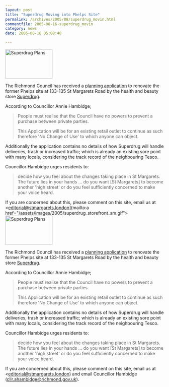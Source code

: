 ```yaml
---
layout: post
title: "Superdrug Moving into Phelps Site"
permalink: /archives/2005/08/superdrug_movin.html
commentfile: 2005-08-16-superdrug_movin
category: news
date: 2005-08-16 05:08:40

---
```


<a href="/assets/images/2005/superdrug_storefront_sm.gif"><img src="/assets/images/2005/superdrug_storefront_sm-thumb.gif" width="150" height="93" alt="Superdrug Plans" class="right"/></a>

The Richmond Council has received a [planning application](http://www.ukplanning.com/richmond/showCaseFile.do?councilName=London+Borough+of+Richmond+upon+Thames&appNumber=05%2F2321%2FPS192) to renovate the former Phelps site at 133-135 St Margarets Road by the health and beauty store [Superdrug](http://www.superdrug.com/).

According to Councillor Annie Hambidge;

> People must realise that the Council have no powers to prevent a purchase between private parties.
> 
>  This Application will be for an existing retail outlet to continue as such therefore 'No Change of Use' to which anyone can object.
> 
 Additionally the application contains no details of how Superdrug will handle deliveries, trash or increased traffic; which is already an existing sore point with many locals, considering the track record of the neighbouring Tesco.

Councillor Hambidge urges residents to:

> decide how you feel about the changes taking place in St Margarets. The future lies in your hands ... do you want \[St Margarets\] to become another 'high street' or do you feel sufficiently concerned to make your voice heard.

If you are concerned about this, please comment on this site, email us at <editorial@stmargarets.london](mailto:a href="/assets/images/2005/superdrug_storefront_sm.gif"><img src="/assets/images/2005/superdrug_storefront_sm-thumb.gif" width="150" height="93" alt="Superdrug Plans" class="right"/></a>

The Richmond Council has received a [planning application](http://www.ukplanning.com/richmond/showCaseFile.do?councilName=London+Borough+of+Richmond+upon+Thames&appNumber=05%2F2321%2FPS192) to renovate the former Phelps site at 133-135 St Margarets Road by the health and beauty store [Superdrug](http://www.superdrug.com/).

According to Councillor Annie Hambidge;

> People must realise that the Council have no powers to prevent a purchase between private parties.
> 
>  This Application will be for an existing retail outlet to continue as such therefore 'No Change of Use' to which anyone can object.
> 
 Additionally the application contains no details of how Superdrug will handle deliveries, trash or increased traffic; which is already an existing sore point with many locals, considering the track record of the neighbouring Tesco.

Councillor Hambidge urges residents to:

> decide how you feel about the changes taking place in St Margarets. The future lies in your hands ... do you want \[St Margarets\] to become another 'high street' or do you feel sufficiently concerned to make your voice heard.

If you are concerned about this, please comment on this site, email us at <editorial@stmargarets.london) and email Councillor Hambidge ([cllr.ahambidge@richmond.gov.uk](mailto:cllr.ahambidge@richmond.gov.uk)).
